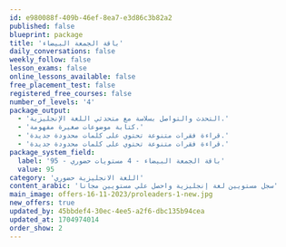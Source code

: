 ```yaml
---
id: e980088f-409b-46ef-8ea7-e3d86c3b82a2
published: false
blueprint: package
title: 'باقة الجمعة البيضاء'
daily_conversations: false
weekly_follow: false
lesson_exams: false
online_lessons_available: false
free_placement_test: false
registered_free_courses: false
number_of_levels: '4'
package_output:
  - 'التحدث والتواصل بسلاسة مع متحدثي اللغة الإنجليزية.'
  - 'كتابة موضوعات صغيرة مفهومة.'
  - 'قراءة فقرات متنوعة تحتوي على كلمات محدودة جديدة.'
  - 'قراءة فقرات متنوعة تحتوي على كلمات محدودة جديدة.'
package_system_field:
  label: 'باقة الجمعة البيضاء - 4 مستويات حضوري - 95'
  value: 95
category: 'اللغة الانجليزية حضوري'
content_arabic: 'سجل مستويين لغة إنجليزية واحصل علي مستويين مجانا'
main_image: offers-16-11-2023/proleaders-1-new.jpg
new_offers: true
updated_by: 45bbdef4-30ec-4ee5-a2f6-dbc135b94cea
updated_at: 1704974014
order_show: 2
---
```

